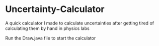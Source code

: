 # Uncertainty-Calculator
A quick calculator I made to calculate uncertainties after getting tired of calculating them by hand in physics labs


Run the Draw.java file to start the calculator
